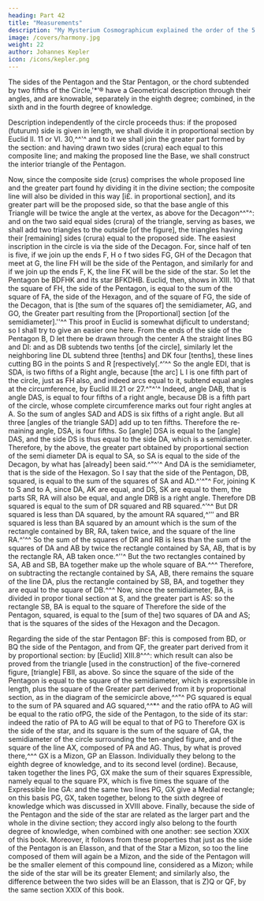 ```yaml
---
heading: Part 42
title: "Measurements"
description: "My Mysterium Cosmographicum explained the order of the 5 solids in the world"
image: /covers/harmony.jpg
weight: 22
author: Johannes Kepler
icon: /icons/kepler.png
---
```




The sides of the Pentagon and the Star Pentagon, or the chord subtended by two fifths of the Circle,'*’® have a Geometrical description through their angles, and are knowable, separately in the eighth degree;
combined, in the sixth and in the fourth degree of knowledge.


Description independently of the circle proceeds thus: if the proposed (futurum) side is given in length, we shall divide it in proportional section by Euclid II. 11 or VI. 30,^^'^ and to it we shall join the greater part formed by the section: and having drawn two sides (crura) each equal to this composite line; and making
the proposed line the Base, we shall construct the interior triangle of the Pentagon.

Now, since the composite side (crus) comprises the whole proposed line and the greater part found hy dividing it in the divine section; the composite line will also be divided in this way [i£. in proportional section], and its greater
part will be the proposed side, so that the base angle of this Triangle will be
twice the angle at the vertex, as above for the Decagon^^"^: and on the two said
equal sides (crura) of the triangle, serving as bases, we shall add two triangles
to the outside [of the figure], the triangles having their [remaining] sides (crura)
equal to the proposed side.
The easiest inscription in the circle is via the side of the Decagon. For, since
half of ten is five, if we join up the ends F, H o f two sides FG, GH of the Decagon
that meet at G, the line FH will be the side of the Pentagon, and similarly for
and if we join up the ends F, K, the line FK will be the side of the star.
So let the Pentagon be BDFHK and its star BFKDHB.
Euclid, then, shows in XIII. 10 that the square of FH, the side of the Pentagon,
is equal to the sum of the square of FA, the side of the Hexagon, and of the
square of FG, the side of the Decagon, that is [the sum of the squares of] the
semidiameter, AG, and GO, the Greater part resulting from the [Proportional]
section [of the semidiameter].''^^ This proof in Euclid is somewhat dijficult to
understand; so I shall try to give an easier one here.
From the ends of the side of the Pentagon B, D let there be drawn through
the center A the straight lines BG and DI: and as
DB subtends two tenths [of the circle], similarly let
the neighboring line DL subtend three [tenths] and
DK four [tenths], these lines cutting BG in the points
S and R [respectively[.^’^^ So the angle EDI, that
is SDA, is two fifths of a Right angle, because [the
arc] L I is one fifth part of the circle, just as FH
also, and indeed arcs equal to it, subtend equal angles
at the circumference, by Euclid III.21 or 27.^"^'^
Indeed, angle DAB, that is angle DAS, is equal to
four fifths of a right angle, because DB is a fifth
part of the circle, whose complete circumference marks out four right angles
at A. So the sum of angles SAD and ADS is six fifths of a right angle. But
all three [angles of the triangle SAD] add up to ten fifths. Therefore the re­
maining angle, DSA, is four fifths. So [angle] DSA is equal to the [angle] DAS,
and the side DS is thus equal to the side DA, which is a semidiameter. Therefore, by the above, the greater part obtained by proportional section of the semi­
diameter DA is equal to SA, so SA is equal to the side of the Decagon, by what
has [already] been said.^"^'^ And DA is the semidiameter, that is the side of the
Hexagon. So I say that the side of the Pentagon, DB, squared, is equal to the
sum of the squares of SA and AD.^'^"^
For, joining K to S and to A, since DA, AK are equal, and DS, SK are
equal to them, the parts SR, RA will also be equal, and angle DRB is a right
angle. Therefore DB squared is equal to the sum of DR squared and RB
squared.^’^^ But DR squared is less than DA squared, by the amount RA
squared,^’’’ and BR squared is less than BA squared by an amount which is
the sum of the rectangle contained by BR, RA, taken twice, and the square of
the line RA.^'^^ So the sum of the squares of DR and RB is less than the sum
of the squares of DA and AB by twice the rectangle contained by SA, AB, that
is by the rectangle RA, AB taken once.^''^ But the two rectangles contained by
SA, AB and SB, BA together make up the whole square of BA.^^^ Therefore,
on subtracting the rectangle contained by SA, AB, there remains the square of
the line DA, plus the rectangle contained by SB, BA, and together they are equal
to the square of DB.^^^ Now, since the semidiameter, BA, is divided in propor­
tional section at S, and the greater part is AS: so the rectangle SB, BA is equal
to the square of
Therefore the side of the Pentagon, squared, is equal to
the [sum of the] two squares of DA and AS; that is the squares of the sides of
the Hexagon and the Decagon.


Regarding the side of the star Pentagon BF: this is composed from BD, or
BQ the side of the Pentagon, and from QF, the greater part derived from it
by proportional section: by [Euclid] XIII.8^^^: which result can also be proved
from the triangle [used in the construction] of the five-cornered figure, [triangle]
FBII, as above.
So since the square of the side of the Pentagon is equal to the square of
the semidiameter, which is expressible in length, plus the square of the Greater
part derived from it by proportional section, as in the diagram of the semicircle
above,^^"^ PG squared is equal to the sum of PA squared and AG squared,^^*^
and the ratio ofPA to AG will be equal to the ratio ofPG, the side of the Pentagon,
to the side of its star: indeed the ratio of PA to AG will be equal to that of PG
to
Therefore GX is the side of the star, and its square is the sum of the
square of GA, the semidiameter of the circle surrounding the ten-angled figure,
and of the square of the line AX, composed of PA and AG. Thus, by what is
proved there,^^^ GX is a Mizon, GP an Elasson. Individually they belong to
the eighth degree of knowledge, and to its second level (ordine). Because, taken
together the lines PG, GX make the sum of their squares Expressible, namely
equal to the square PX, which is five times the square of the Expressible line
GA: and the same two lines PG, GX give a Medial rectangle; on this basis PG,
GX, taken together, belong to the sixth degree of knowledge which was discussed
in XVIII above. Finally, because the side of the Pentagon and the side of the
star are related as the larger part and the whole in the divine section; they accord­
ingly also belong to the fourth degree of knowledge, when combined with one
another: see section XXIX of this book. Moreover, it follows from these properties
that just as the side of the Pentagon is an Elasson, and that of the Star a Mizon,
so too the line composed of them will again be a Mizon, and the side of the
Pentagon will be the smaller element of this compound line, considered as a
Mizon; while the side of the star will be its greater Element; and similarly also,
the difference between the two sides will be an Elasson, that is Z)Q or QF, by
the same section XXIX of this book.




